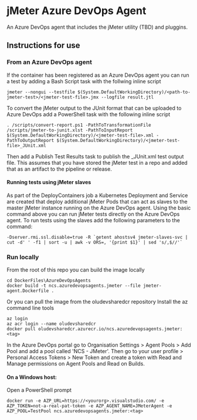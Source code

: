 # jMeter Azure DevOps Agent

An Azure DevOps agent that includes the jMeter utility (TBD) and pluggins.

## Instructions for use

### From an Azure DevOps agent

If the container has been registered as an Azure DevOps agent you can run a test by adding a Bash Script task with the follwing inline script

```
jmeter --nongui --testfile $(System.DefaultWorkingDirectory)/<path-to-jmeter-test>/<jmeter-test-file>.jmx --logfile result.jtl
```

To convert the jMeter output to the JUnit format that can be uploaded to Azure DevOps add a PowerShell task with the following inline script

```
. /scripts/convert-report.ps1 -PathToTransformationFile /scripts/jmeter-to-junit.xlst -PathToInputReport $(System.DefaultWorkingDirectory)/<jmeter-test-file>.xml -PathToOutputReport $(System.DefaultWorkingDirectory)/<jmeter-test-file>_JUnit.xml
```

Then add a Publish Test Results task to publish the <jmeter-test-file>_JUnit.xml test output file.  This assumes that you have stored the jMeter test in a repo and added that as an artifact to the pipeline or release.

#### Running tests using jMeter slaves

As part of the DeployContainers job a Kubernetes Deployment and Service are created that deploy additional jMeter Pods that can act as slaves to the master jMeter instance running on the Azure DevOps agent.  Using the basic command above you can run jMeter tests directly on the Azure DevOps agent.  To run tests using the slaves add the following parameters to the command:
```
-Dserver.rmi.ssl.disable=true -R `getent ahostsv4 jmeter-slaves-svc | cut -d' ' -f1 | sort -u | awk -v ORS=, '{print $1}' | sed 's/,$//'`
```

### Run locally

From the root of this repo you can build the image locally
```
cd DockerFiles\AzureDevOpsAgents
docker build -t ncs.azuredevopsagents.jmeter --file jmeter-agent.Dockerfile .
```

Or you can pull the image from the oludevsharedcr repository
Install the az command line tools
```
az login
az acr login --name oludevsharedcr
docker pull oludevsharedcr.azurecr.io/ncs.azuredevopsagents.jmeter:<tag>
```

In the Azure DevOps portal go to Organisation Settings > Agent Pools > Add Pool and add a pool called 'NCS - JMeter'.  Then go to your user profile > Personal Access Tokens > New Token and create a token with Read and Manage permissions on Agent Pools and Read on Builds.

#### On a Windows host:

Open a PowerShell prompt
```
docker run -e AZP_URL=https://<yourorg>.visualstudio.com/ -e AZP_TOKEN=not-a-real-pat-token -e AZP_AGENT_NAME=JMeterAgent -e AZP_POOL=TestPool ncs.azuredevopsagents.jmeter:<tag>
```